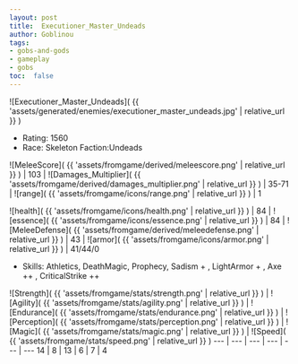 ```yaml
---
layout: post
title:  Executioner_Master_Undeads
author: Goblinou
tags:
- gobs-and-gods
- gameplay
- gobs
toc:  false
---
```


![Executioner_Master_Undeads]( {{ 'assets/generated/enemies/executioner_master_undeads.jpg' | relative_url }} )
- Rating: 1560
- Race: Skeleton  Faction:Undeads

![MeleeScore]( {{ 'assets/fromgame/derived/meleescore.png' | relative_url }} ) | 103 | ![Damages_Multiplier]( {{ 'assets/fromgame/derived/damages_multiplier.png' | relative_url }} ) | 35-71 | ![range]( {{ 'assets/fromgame/icons/range.png' | relative_url }} ) | 1


![health]( {{ 'assets/fromgame/icons/health.png' | relative_url }} ) | 84 | ![essence]( {{ 'assets/fromgame/icons/essence.png' | relative_url }} ) | 84 | ![MeleeDefense]( {{ 'assets/fromgame/derived/meleedefense.png' | relative_url }} ) | 43 | ![armor]( {{ 'assets/fromgame/icons/armor.png' | relative_url }} ) | 41/44/0

* Skills: Athletics, DeathMagic, Prophecy, Sadism + , LightArmor + , Axe ++ , CriticalStrike ++ 

![Strength]( {{ 'assets/fromgame/stats/strength.png' | relative_url }} ) | ![Agility]( {{ 'assets/fromgame/stats/agility.png' | relative_url }} ) | ![Endurance]( {{ 'assets/fromgame/stats/endurance.png' | relative_url }} ) | ![Perception]( {{ 'assets/fromgame/stats/perception.png' | relative_url }} ) | ![Magic]( {{ 'assets/fromgame/stats/magic.png' | relative_url }} ) | ![Speed]( {{ 'assets/fromgame/stats/speed.png' | relative_url }} )
--- | --- | --- | --- | --- | ---
14 | 8 | 13 | 6 | 7 | 4
